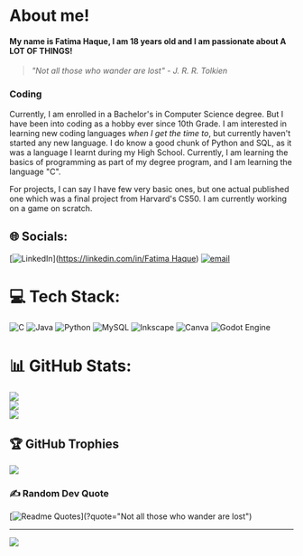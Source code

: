 # About me!
#### My name is Fatima Haque, I am 18 years old and I am passionate about A LOT OF THINGS! 
>_"Not all those who wander are lost"_ - *J. R. R. Tolkien*

### Coding
Currently, I am enrolled in a Bachelor's in Computer Science degree. But I have been into coding as a hobby ever since 10th Grade.
I am interested in learning new coding languages _when I get the time to_, but currently haven't started any new language.
I do know a good chunk of Python and SQL, as it was a language I learnt during my High School. Currently, I am learning the basics of programming
as part of my degree program, and I am learning the language "C". 

For projects, I can say I have few very basic ones, but one actual published one which was a final project from Harvard's CS50.
I am currently working on a game on scratch.

<!---
RoastyToastyy/RoastyToastyy is a ✨ special ✨ repository because its `README.md` (this file) appears on your GitHub profile.
You can click the Preview link to take a look at your changes.
--->


## 🌐 Socials:
[![LinkedIn](https://img.shields.io/badge/LinkedIn-%230077B5.svg?logo=linkedin&logoColor=white)]([https://linkedin.com/in/Fatima Haque](https://www.linkedin.com/in/fatima-haque-3b1902314/)) [![email](https://img.shields.io/badge/Email-D14836?logo=gmail&logoColor=white)](mailto:fatimahaque2106@gmail.com) 

# 💻 Tech Stack:
![C](https://img.shields.io/badge/c-%2300599C.svg?style=for-the-badge&logo=c&logoColor=white) ![Java](https://img.shields.io/badge/java-%23ED8B00.svg?style=for-the-badge&logo=openjdk&logoColor=white) ![Python](https://img.shields.io/badge/python-3670A0?style=for-the-badge&logo=python&logoColor=ffdd54) ![MySQL](https://img.shields.io/badge/mysql-4479A1.svg?style=for-the-badge&logo=mysql&logoColor=white) ![Inkscape](https://img.shields.io/badge/Inkscape-e0e0e0?style=for-the-badge&logo=inkscape&logoColor=080A13) ![Canva](https://img.shields.io/badge/Canva-%2300C4CC.svg?style=for-the-badge&logo=Canva&logoColor=white) ![Godot Engine](https://img.shields.io/badge/GODOT-%23FFFFFF.svg?style=for-the-badge&logo=godot-engine)
# 📊 GitHub Stats:
![](https://github-readme-stats.vercel.app/api?username=RoastyToastyy&theme=calm_pink&hide_border=true&include_all_commits=false&count_private=false)<br/>
![](https://nirzak-streak-stats.vercel.app/?user=RoastyToastyy&theme=calm_pink&hide_border=true)<br/>
![](https://github-readme-stats.vercel.app/api/top-langs/?username=RoastyToastyy&theme=calm_pink&hide_border=true&include_all_commits=false&count_private=false&layout=compact)

## 🏆 GitHub Trophies
![](https://github-profile-trophy.vercel.app/?username=RoastyToastyy&theme=radical&no-frame=false&no-bg=true&margin-w=4)

### ✍️ Random Dev Quote
[![Readme Quotes](https://quotes-github-readme.vercel.app/api?type=horizontal&theme=dark)](?quote="Not all those who wander are lost")

---
[![](https://visitcount.itsvg.in/api?id=RoastyToastyy&icon=9&color=10)](https://visitcount.itsvg.in)

<!-- Proudly created with GPRM ( https://gprm.itsvg.in ) -->
